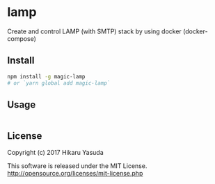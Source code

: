 # lamp
 
Create and control LAMP (with SMTP) stack by using docker (docker-compose)

## Install

```bash
npm install -g magic-lamp
# or `yarn global add magic-lamp`
```

## Usage

```bash

```

## License

Copyright (c) 2017 Hikaru Yasuda

This software is released under the MIT License.
http://opensource.org/licenses/mit-license.php
